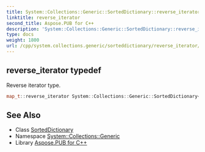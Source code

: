 ```yaml
---
title: System::Collections::Generic::SortedDictionary::reverse_iterator typedef
linktitle: reverse_iterator
second_title: Aspose.PUB for C++
description: 'System::Collections::Generic::SortedDictionary::reverse_iterator typedef. Reverse iterator type in C++.'
type: docs
weight: 1800
url: /cpp/system.collections.generic/sorteddictionary/reverse_iterator/
---
```

## reverse_iterator typedef


Reverse iterator type.

```cpp
map_t::reverse_iterator System::Collections::Generic::SortedDictionary< TKey, TValue >::reverse_iterator
```

## See Also

* Class [SortedDictionary](../)
* Namespace [System::Collections::Generic](../../)
* Library [Aspose.PUB for C++](../../../)
